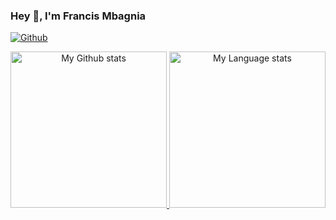 ### Hey 👋, I'm Francis Mbagnia

[![Github](https://img.shields.io/github/followers/FrancisMbagnia?label=Follow&style=social)](https://github.com/FrancisMbagnia)

<!-- GRS (Light Mode) -->
<div align="center"> 
  <a href="https://github.com/FrancisMbagnia#gh-light-mode-only">
    <img
      src="https://github-readme-stats-steel-omega.vercel.app/api?username=FrancisMbagnia&show_icons=true&include_all_commits=true&hide_border=true&number_format=long&rank_icon=percentile&show=reviews,discussions_started,discussions_answered#gh-light-mode-only"
      alt="My Github stats"
      height="250"
    />
  </a>
  <a href="https://github.com/qwerty541#gh-light-mode-only">
    <img
      src="https://github-readme-stats-steel-omega.vercel.app/api/top-langs/?username=FrancisMbagnia&layout=compact&hide_border=true&langs_count=10#gh-light-mode-only"
      alt="My Language stats"
      height="250"
    />
  </a>
</div>




